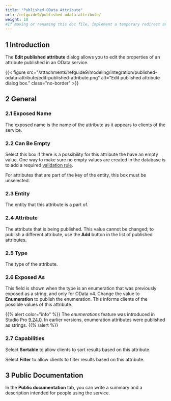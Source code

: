 ```yaml
---
title: "Published OData Attribute"
url: /refguide9/published-odata-attribute/
weight: 10
#If moving or renaming this doc file, implement a temporary redirect and let the respective team know they should update the URL in the product. See Mapping to Products for more details.
---
```


## 1 Introduction

The **Edit published attribute** dialog allows you to edit the properties of an attribute published in an OData service.

{{< figure src="/attachments/refguide9/modeling/integration/published-odata-attribute/edit-published-attribute.png" alt="Edit published attribute dialog box." class="no-border" >}}

## 2 General

### 2.1 Exposed Name

The exposed name is the name of the attribute as it appears to clients of the service.

### 2.2 Can Be Empty

Select this box if there is a possibility for this attribute the have an empty value. One way to make sure no empty values are created in the database is to add a required [validation rule](/refguide9/validation-rules/).

For attributes that are part of the key of the entity, this box must be unselected.

### 2.3 Entity

The entity that this attribute is a part of.

### 2.4 Attribute

The attribute that is being published. This value cannot be changed; to publish a different attribute, use the **Add** button in the list of published attributes.

### 2.5 Type

The type of the attribute.

### 2.6 Exposed As

This field is shown when the type is an enumeration that was previously exposed as a string, and only for OData v4. Change the value to **Enumeration** to publish the enumeration. This informs clients of the possible values of this attribute.

{{% alert color="info" %}}
The *enumerations* feature was introduced in Studio Pro [9.24.0](/releasenotes/studio-pro/9.24/). In earlier versions, enumeration attributes were published as strings.
{{% /alert %}}

### 2.7 Capabilities

Select **Sortable** to allow clients to sort results based on this attribute.

Select **Filter** to allow clients to filter results based on this attribute.

## 3 Public Documentation

In the **Public documentation** tab, you can write a summary and a description intended for people using the service.
